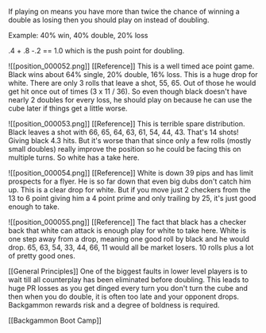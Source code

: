 If playing on means you have more than twice the chance of winning a double as losing then you should play on instead of doubling.

Example:
40% win, 40% double, 20% loss

.4 + .8 -.2 == 1.0 which is the push point for doubling.

![[position_000052.png]]
[[Reference]]
This is a well timed ace point game. Black wins about 64% single, 20% double, 16% loss. This is a huge drop for white.  There are only 3 rolls that leave a shot, 55, 65. Out of those he would get hit once out of times (3 x 11 / 36). So even though black doesn't have nearly 2 doubles for every loss, he should play on because he can use the cube later if things get a little worse.

![[position_000053.png]]
[[Reference]]
This is terrible spare distribution. Black leaves a shot with 66, 65, 64, 63, 61, 54, 44, 43. That's 14 shots! Giving black 4.3 hits. But it's worse than that since only a few rolls (mostly small doubles) really improve the position so he could be facing this on multiple turns. So white has a take here.

![[position_000054.png]]
[[Reference]]
White is down 39 pips and has limit prospects for a flyer. He is so far down that even big dubs don't catch him up. This is a clear drop for white. But if you move just 2 checkers from the 13 to 6 point giving him a 4 point prime and only trailing by 25, it's just good enough to take. 

![[position_000055.png]]
[[Reference]]
The fact that black has a checker back that white can attack is enough play for white to take here.
White is one step away from a drop, meaning one good roll by black and he would drop. 65, 63, 54, 33, 44, 66, 11 would all be market losers. 10 rolls plus a lot of pretty good ones.

[[General Principles]] One of the biggest faults in lower level players is to wait till all counterplay has been eliminated before doubling. This leads to huge PR losses as you get dinged every turn you don't turn the cube and then when you do double, it is often too late and your opponent drops.
Backgammon rewards risk and a degree of boldness is required.

[[Backgammon Boot Camp]]
